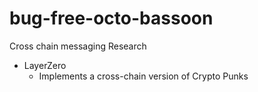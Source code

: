 # bug-free-octo-bassoon

Cross chain messaging Research

- LayerZero
    - Implements a cross-chain version of Crypto Punks
